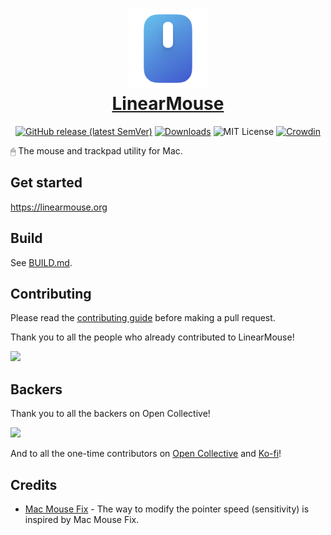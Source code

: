 <h1 align="center">
  <a href="https://linearmouse.org/">
    <img src="logo.svg" width="128" height="128" />
    <br />
    LinearMouse
  </a>
</h1>

<p align="center">
  <a href="https://github.com/linearmouse/linearmouse/releases/latest"><img alt="GitHub release (latest SemVer)" src="https://img.shields.io/github/v/release/linearmouse/linearmouse?sort=semver"></a>
  <a href="https://github.com/linearmouse/linearmouse/releases/latest/download/LinearMouse.dmg"><img src="https://img.shields.io/github/downloads/linearmouse/linearmouse/total" alt="Downloads" /></a>
  <img src="https://img.shields.io/github/license/linearmouse/linearmouse" alt="MIT License" />
  <a href="https://crowdin.com/project/linearmouse"><img src="https://badges.crowdin.net/linearmouse/localized.svg" alt="Crowdin" /></a>
</p>

🖱 The mouse and trackpad utility for Mac.

## Get started

https://linearmouse.org

## Build

See [BUILD.md](BUILD.md).

## Contributing

Please read the [contributing guide](CONTRIBUTING.md) before making a pull request.

Thank you to all the people who already contributed to LinearMouse!

<a href="https://github.com/linearmouse/linearmouse/graphs/contributors">
  <img src="https://opencollective.com/linearmouse/contributors.svg?button=0" />
</a>

## Backers

Thank you to all the backers on Open Collective!

<p>
  <a href="https://opencollective.com/linearmouse">
    <img src="https://opencollective.com/linearmouse/tiers/backers.svg" />
  </a>
</p>

And to all the one-time contributors on [Open Collective](https://opencollective.com/linearmouse#section-top-financial-contributors) and [Ko-fi](https://ko-fi.com/lujjjh#topSupportersContainerDiv)!

## Credits

* [Mac Mouse Fix](https://github.com/noah-nuebling/mac-mouse-fix) - The way to modify the pointer speed (sensitivity) is inspired by Mac Mouse Fix.
